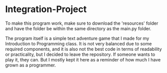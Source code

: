 # Integration-Project
To make this program work, make sure to download the 'resources' folder and have the folder be within the same directory as the main.py folder.

The program itself is a simple text adventure game that I made for my Introduction to Programming class. 
It is not very balanced due to some required components, and it is also not the best code in terms of readability or practicality, but I decided to leave the repository.
If someone wants to play it, they can. But I mostly kept it here as a reminder of how much I have grown as a programmer.
